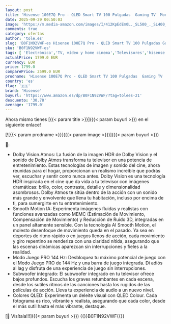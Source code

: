 ```yaml
---
layout: post
title: 'Hisense 100E7Q Pro - QLED Smart TV 100 Pulgadas  Gaming TV  Modo Juego Pro 144Hz  AMD Freesync Premium Pro  Dolby Vision IQ  Dolby Atmos  Movimientos Suaves IA  Hi-Concerto  Procesador Hi-View IA'
date: 2025-09-29 00:50:03
image: 'https://m.media-amazon.com/images/I/412KpEdEm0L._SL500_._SL400_.jpg'
comments: true
category: ofertas
author: 'tole.es'
slug: 'B0F1N92VWF-es Hisense 100E7Q Pro - QLED Smart TV 100 Pulgadas Gaming TV...'
sku: 'B0F1N92VWF-es'
tags: [ 'Electrónica','TV, vídeo y home cinema','Televisores','hisense','smart','tv','🇪🇸', ]
actualPrice: 1799.0 EUR
currency: EUR
price: 1799.0
comparePrice: 2599.0 EUR
prodname: 'Hisense 100E7Q Pro - QLED Smart TV 100 Pulgadas  Gaming TV  Modo Juego Pro 144Hz  AMD Freesync Premium Pro  Dolby Vision IQ  Dolby Atmos  Movimientos Suaves IA  Hi-Concerto  Procesador Hi-View IA'
country: 'es'
flag: '🇪🇸'
brand: 'Hisense'
buyurl: 'https://www.amazon.es/dp/B0F1N92VWF/?tag=tolees-21'
descuento: '30.78'
average: '1799.0'
---
```


Ahora mismo tienes [{{< param title >}}]({{< param buyurl >}}) en el siguiente enlace!

[![{{< param prodname >}}]({{< param image >}})]({{< param buyurl >}})

🔎:

- Dolby Vision.Atmos: La fusión de la imagen HDR de Dolby Vision y el sonido de Dolby Atmos transforma tu televisor en una potencia de entretenimiento. Estas tecnologías de imagen y sonido del cine, ahora reunidas para el hogar, proporcionan un realismo increíble que podrás ver, escuchar y sentir como nunca antes. Dolby Vision es una tecnología HDR inspirada en el cine que da vida a tu televisor con imágenes dramáticas: brillo, color, contraste, detalle y dimensionalidad asombrosos. Dolby Atmos te sitúa dentro de la acción con un sonido más grande y envolvente que llena tu habitación, incluso por encima de ti, para sumergirte en tu entretenimiento.
- Smooth Motion IA: Experimenta imágenes fluidas y realistas con funciones avanzadas como MEMC (Estimación de Movimiento, Compensación de Movimiento) y Reducción de Ruido 3D, integradas en un panel altamente sensible. Con la tecnología AI Smooth Motion, el molesto desenfoque de movimiento queda en el pasado. Ya sea en deportes de ritmo rápido o en juegos llenos de acción, cada movimiento y giro repentino se renderiza con una claridad nítida, asegurando que las escenas dinámicas aparezcan sin interrupciones y fieles a la realidad.
- Modo Juego PRO 144 Hz: Desbloquea tu máximo potencial de juego con el Modo Juego PRO de 144 Hz y una barra de juego integrada. Di adiós al lag y disfruta de una experiencia de juego sin interrupciones.
- Subwoofer integrado: El subwoofer integrado en tu televisor ofrece bajos profundos. Escucha los graves retumbantes en cada escena, desde los sutiles ritmos de las canciones hasta los rugidos de las películas de acción. Lleva tu experiencia de audio a un nuevo nivel.
- Colores QLED: Experimenta un deleite visual con QLED Colour. Cada fotograma es rico, vibrante y realista, asegurando que cada color, desde el más sutil hasta el más vibrante, destaque.

[🛒 Visítala!!!]({{< param buyurl >}})
{{<world>}}B0F1N92VWF{{</world>}}
